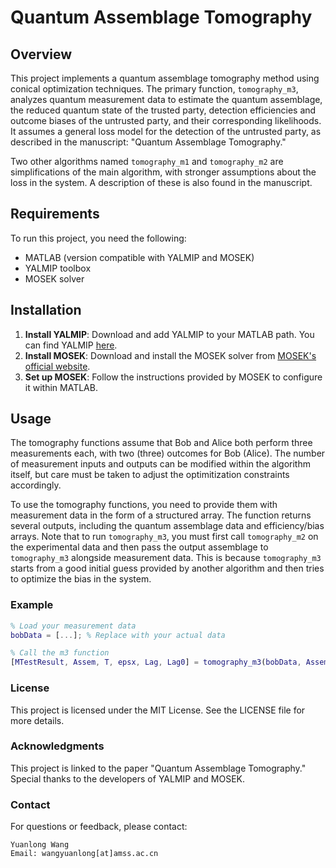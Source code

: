 # Quantum Assemblage Tomography

## Overview

This project implements a quantum assemblage tomography method using conical optimization techniques. The primary function, `tomography_m3`, analyzes quantum measurement data to estimate the quantum assemblage, the reduced quantum state of the trusted party, detection efficiencies and outcome biases of the untrusted party, and their corresponding likelihoods.
It assumes a general loss model for the detection of the untrusted party, as described in the manuscript: "Quantum Assemblage Tomography."

Two other algorithms named `tomography_m1` and `tomography_m2` are simplifications of the main algorithm, with stronger assumptions about the loss in the system. A description of these is also found in the manuscript.

## Requirements

To run this project, you need the following:

- MATLAB (version compatible with YALMIP and MOSEK)
- YALMIP toolbox
- MOSEK solver

## Installation

1. **Install YALMIP**: Download and add YALMIP to your MATLAB path. You can find YALMIP [here](https://yalmip.github.io/download/).
2. **Install MOSEK**: Download and install the MOSEK solver from [MOSEK's official website](https://www.mosek.com/).
3. **Set up MOSEK**: Follow the instructions provided by MOSEK to configure it within MATLAB.

## Usage

The tomography functions assume that Bob and Alice both perform three measurements each, with two (three) outcomes for Bob (Alice). The number of measurement inputs and outputs can be modified within the algorithm itself, but care must be taken to adjust the optimitization constraints accordingly.

To use the tomography functions, you need to provide them with measurement data in the form of a structured array. The function returns several outputs, including the quantum assemblage data and efficiency/bias arrays. Note that to run `tomography_m3`, you must first call `tomography_m2` on the experimental data and then pass the output assemblage to `tomography_m3` alongside measurement data. This is because `tomography_m3` starts from a good initial guess provided by another algorithm and then tries to optimize the bias in the system.

### Example

```matlab
% Load your measurement data
bobData = [...]; % Replace with your actual data

% Call the m3 function
[MTestResult, Assem, T, epsx, Lag, Lag0] = tomography_m3(bobData, Assem, epsx);
```

### License

This project is licensed under the MIT License. See the LICENSE file for more details.

### Acknowledgments

This project is linked to the paper "Quantum Assemblage Tomography."
Special thanks to the developers of YALMIP and MOSEK.

### Contact

For questions or feedback, please contact:

    Yuanlong Wang
    Email: wangyuanlong[at]amss.ac.cn

